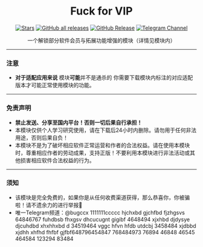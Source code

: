 <div align="center">

# Fuck for VIP

[![Stars](https://img.shields.io/github/stars/Xposed-Modules-Repo/com.bug.hookvip?label=stars)](https://github.com/Xposed-Modules-Repo/com.bug.hookvip)
<a href="https://github.com/Xposed-Modules-Repo/com.bug.hookvip/releases"><img alt="GitHub all releases" src="https://img.shields.io/github/downloads/Xposed-Modules-Repo/com.bug.hookvip/total?label=Downloads"></a>
[![GitHub Release](https://img.shields.io/github/v/release/Xposed-Modules-Repo/com.bug.hookvip)](https://github.com/Xposed-Modules-Repo/com.bug.hookvip/releases)
<a href="https://t.me/bugccx"><img alt="Telegram Channel" src="https://img.shields.io/badge/Telegram-频道-blue.svg?logo=telegram"></a>  

一个解锁部分软件会员与拓展功能增强的模块（详情见模块内）

</div>

----

### 注意
- **对于适配应用来说** 模块**可能**并不是通杀的 你需要下载模块内标注的对应适配版本才可能正常使用模块的功能。

----

### 免责声明
- **禁止发送、分享至国内平台！否则一切后果自行承担！**
- 本模块仅供个人学习研究使用，请在下载后24小时内删除。请勿用于任何非法用途，否则后果自负！
- 本模块不是为了破坏相应软件正常运营和作者的合法权益。请在使用本模块时，尊重相应作者的劳动成果，支持正版！不要利用本模块进行非法活动或其他损害相应软件合法权益的行为。

----

### 须知
- 该模块是完全免费的，如果你是从任何收费渠道获得，那么恭喜你，你被骗啦！请不遗余力的进行举报🔆
- 唯一Telegram频道：@bugccx
1111111ccccc hjchxbd gjchfbd fjzhgsvs
64846767 fuhdbsb fhxgsv dhcucugnt gigibf
4648494 xjxhbd djdysye djcuhdbd xhxhhxbd d
34519464
vggc hfvn hfdb utdcbj
3458484
xjdbbd xjdhh xhfhd fhfbf gjfbf648796454847
768484973
76894 46848 46545 464584 123294 83484